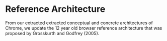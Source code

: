 # Reference Architecture
From our extracted extracted conceptual and concrete architectures of Chrome, we update the 12 year old browser reference architecture that was proposed by Grosskurth and Godfrey (2005).
